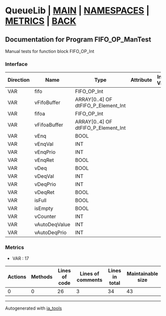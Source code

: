 # QueueLib | [MAIN] | [NAMESPACES] | [METRICS] | [BACK]  

## Documentation for Program FIFO_OP_ManTest  

Manual tests for function block FIFO_OP_Int  

### Interface  

| Direction | Name | Type | Attribute | Initial Value | Documentation |
| --------- | ---- | ---- | --------- | ------------- | ------------- |
| VAR | fifo | FIFO_OP_Int |  |  |  |  
| VAR | vFifoBuffer | ARRAY[0..4] OF dtFIFO_P_Element_Int |  |  |  |  
| VAR | fifoa | FIFO_OP_Int |  |  |  |  
| VAR | vFifoaBuffer | ARRAY[0..4] OF dtFIFO_P_Element_Int |  |  |  |  
| VAR | vEnq | BOOL |  |  |  |  
| VAR | vEnqVal | INT |  |  |  |  
| VAR | vEnqPrio | INT |  |  |  |  
| VAR | vEnqRet | BOOL |  |  |  |  
| VAR | vDeq | BOOL |  |  |  |  
| VAR | vDeqVal | INT |  |  |  |  
| VAR | vDeqPrio | INT |  |  |  |  
| VAR | vDeqRet | BOOL |  |  |  |  
| VAR | isFull | BOOL |  |  |  |  
| VAR | isEmpty | BOOL |  |  |  |  
| VAR | vCounter | INT |  |  |  |  
| VAR | vAutoDeqValue | INT |  |  |  |  
| VAR | vAutoDeqPrio | INT |  |  |  |  


### Metrics  

- VAR : 17

| Actions | Methods | Lines of code | Lines of comments | Lines in total | Maintainable size |
| ------- | ------- | ------------- | ----------------- | -------------- | ----------------- |
| 0 | 0 | 26 |3 |34 | 43 |





---
Autogenerated with [ia_tools](https://github.com/tkucic/ia_tools)  

[MAIN]: ../../../../index.md
[NAMESPACES]: ../../nsList.md
[METRICS]: ../../../metrics.md
[BACK]: ../nsMain.md
